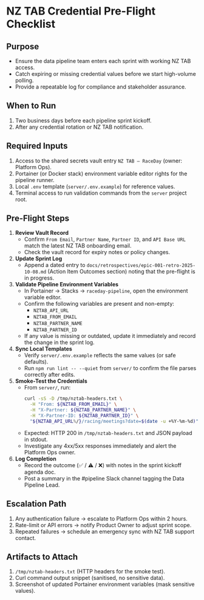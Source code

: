 # NZ TAB Credential Pre-Flight Checklist

## Purpose
- Ensure the data pipeline team enters each sprint with working NZ TAB access.
- Catch expiring or missing credential values before we start high-volume polling.
- Provide a repeatable log for compliance and stakeholder assurance.

## When to Run
1. Two business days before each pipeline sprint kickoff.
2. After any credential rotation or NZ TAB notification.

## Required Inputs
1. Access to the shared secrets vault entry `NZ TAB – RaceDay` (owner: Platform Ops).
2. Portainer (or Docker stack) environment variable editor rights for the pipeline runner.
3. Local `.env` template (`server/.env.example`) for reference values.
4. Terminal access to run validation commands from the `server` project root.

## Pre-Flight Steps
1. **Review Vault Record**
   - Confirm `From Email`, `Partner Name`, `Partner ID`, and `API Base URL` match the latest NZ TAB onboarding email.
   - Check the vault record for expiry notes or policy changes.
2. **Update Sprint Log**
   - Append a dated entry to `docs/retrospectives/epic-001-retro-2025-10-08.md` (Action Item Outcomes section) noting that the pre-flight is in progress.
3. **Validate Pipeline Environment Variables**
   - In Portainer → Stacks → `raceday-pipeline`, open the environment variable editor.
   - Confirm the following variables are present and non-empty:
     - `NZTAB_API_URL`
     - `NZTAB_FROM_EMAIL`
     - `NZTAB_PARTNER_NAME`
     - `NZTAB_PARTNER_ID`
   - If any value is missing or outdated, update it immediately and record the change in the sprint log.
4. **Sync Local Templates**
   - Verify `server/.env.example` reflects the same values (or safe defaults).
   - Run `npm run lint -- --quiet` from `server/` to confirm the file parses correctly after edits.
5. **Smoke-Test the Credentials**
   - From `server/`, run:
     ```bash
     curl -sS -D /tmp/nztab-headers.txt \
       -H "From: ${NZTAB_FROM_EMAIL}" \
       -H "X-Partner: ${NZTAB_PARTNER_NAME}" \
       -H "X-Partner-ID: ${NZTAB_PARTNER_ID}" \
       "${NZTAB_API_URL%/}/racing/meetings?date=$(date -u +%Y-%m-%d)" | head
     ```
   - Expected: HTTP 200 in `/tmp/nztab-headers.txt` and JSON payload in stdout.
   - Investigate any 4xx/5xx responses immediately and alert the Platform Ops owner.
6. **Log Completion**
   - Record the outcome (✅ / ⚠️ / ❌) with notes in the sprint kickoff agenda doc.
   - Post a summary in the #pipeline Slack channel tagging the Data Pipeline Lead.

## Escalation Path
1. Any authentication failure → escalate to Platform Ops within 2 hours.
2. Rate-limit or API errors → notify Product Owner to adjust sprint scope.
3. Repeated failures → schedule an emergency sync with NZ TAB support contact.

## Artifacts to Attach
1. `/tmp/nztab-headers.txt` (HTTP headers for the smoke test).
2. Curl command output snippet (sanitised, no sensitive data).
3. Screenshot of updated Portainer environment variables (mask sensitive values).
